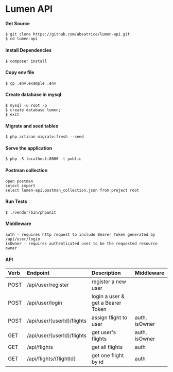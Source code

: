 # Lumen API

#### Get Source
    $ git clone https://github.com/abeatrice/lumen-api.git
    $ cd lumen-api

#### Install Dependencies
    $ composer install

#### Copy env file
    $ cp .env.example .env

#### Create database in mysql
    $ mysql -u root -p
    $ create database lumen;
    $ exit

#### Migrate and seed tables
    $ php artisan migrate:fresh --seed

#### Serve the application
    $ php -S localhost:8000 -t public 

#### Postman collection
    open postman
    select import
    select lumen-api.postman_collection.json from project root

#### Run Tests
    $ ./vendor/bin/phpunit

#### Middleware
    auth - requires http request to include Bearer Token generated by /api/user/login
    isOwner - requires authenticated user to be the requested resource owner

#### API

| Verb      | Endpoint                      | Description                       | Middleware    |
|:--------- |:----------------------------- |:--------------------------------- |:------------- |
| POST      | /api/user/register            | register a new user               |               |
| POST      | /api/user/login               | login a user & get a Bearer Token |               |
| POST      | /api/user/{userId}/flights    | assign flight to user             | auth, isOwner |
| GET       | /api/user/{userId}/flights    | get user's flights                | auth, isOwner |
| GET       | /api/flights                  | get all flights                   | auth          |
| GET       | /api/flights/{flightId}       | get one flight by id              | auth          |